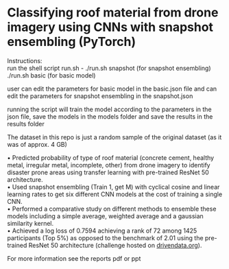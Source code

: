 # Classifying roof material from drone imagery using CNNs with snapshot ensembling (PyTorch)

Instructions: \
run the shell script run.sh - ./run.sh snapshot (for snapshot ensembling) \
                              ./run.sh basic (for basic model) 
                              
user can edit the parameters for basic model in the basic.json file
and can edit the parameters for snapshot ensembling in the snapshot.json

running the script will train the model according to the parameters in the json file,
save the models in the models folder and save the results in the results folder

The dataset in this repo is just a random sample of the original dataset (as it was of approx. 4 GB)

• Predicted probability of type of roof material (concrete cement, healthy metal, irregular metal, incomplete, other) from
drone imagery to identify disaster prone areas using transfer learning with pre-trained ResNet 50 architecture. \
• Used snapshot ensembling (Train 1, get M) with cyclical cosine and linear learning rates to get six different CNN models
at the cost of training a single CNN. \
• Performed a comparative study on different methods to ensemble these models including a simple average, weighted
average and a gaussian similarity kernel. \
• Achieved a log loss of 0.7594 achieving a rank of 72 among 1425 participants (Top 5%) as opposed to the benchmark of 2.01 using
the pre-trained ResNet 50 architecture (challenge hosted on [drivendata.org](https://www.drivendata.org/competitions/58/disaster-response-roof-type/)). 

For more information see the reports pdf or ppt

